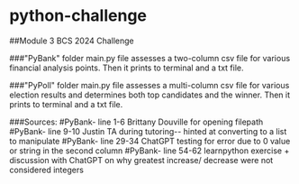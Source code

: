 # python-challenge
##Module 3 BCS 2024 Challenge

###"PyBank" folder main.py file assesses a two-column csv file for various financial analysis points. Then it prints to terminal and a txt file. 

###"PyPoll" folder main.py file assesses a multi-column csv file for various election results and determines both top candidates and the winner.  Then it prints to terminal and a txt file. 

###Sources: 
#PyBank- line 1-6 Brittany Douville for opening filepath
#PyBank- line 9-10 Justin TA during tutoring-- hinted at converting to a list to manipulate
#PyBank- line 29-34 ChatGPT testing for error due to 0 value or string in the second column
#PyBank- line 54-62 learnpython exercise + discussion with ChatGPT on why greatest increase/ decrease were not considered integers 
